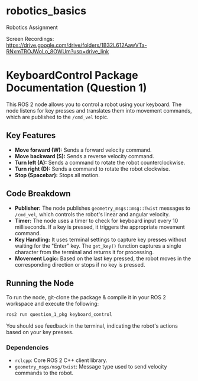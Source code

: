 # robotics_basics
Robotics Assignment

Screen Recordings: https://drive.google.com/drive/folders/1B32L612AawVTa-RNxmTROJWoLo_8OWUm?usp=drive_link

# KeyboardControl Package Documentation (Question 1)

This ROS 2 node allows you to control a robot using your keyboard. The node listens for key presses and translates them into movement commands, which are published to the `/cmd_vel` topic.

## Key Features
- **Move forward (W):** Sends a forward velocity command.
- **Move backward (S):** Sends a reverse velocity command.
- **Turn left (A):** Sends a command to rotate the robot counterclockwise.
- **Turn right (D):** Sends a command to rotate the robot clockwise.
- **Stop (Spacebar):** Stops all motion.

## Code Breakdown

- **Publisher:** The node publishes `geometry_msgs::msg::Twist` messages to `/cmd_vel`, which controls the robot's linear and angular velocity.
- **Timer:** The node uses a timer to check for keyboard input every 10 milliseconds. If a key is pressed, it triggers the appropriate movement command.
- **Key Handling:** It uses terminal settings to capture key presses without waiting for the "Enter" key. The `get_key()` function captures a single character from the terminal and returns it for processing.
- **Movement Logic:** Based on the last key pressed, the robot moves in the corresponding direction or stops if no key is pressed.

## Running the Node

To run the node, git-clone the package & compile it in your ROS 2 workspace and execute the following:

```bash
ros2 run question_1_pkg keyboard_control
```

You should see feedback in the terminal, indicating the robot's actions based on your key presses.

### Dependencies
- `rclcpp`: Core ROS 2 C++ client library.
- `geometry_msgs/msg/twist`: Message type used to send velocity commands to the robot.

